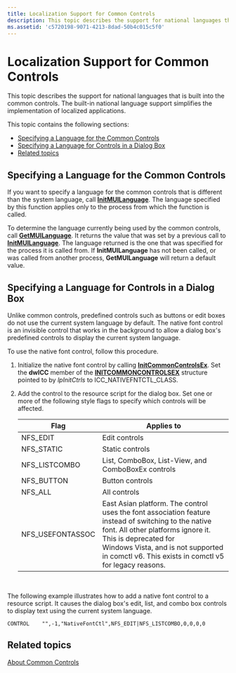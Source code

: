 ```yaml
---
title: Localization Support for Common Controls
description: This topic describes the support for national languages that is built into the common controls.
ms.assetid: 'c5720198-9071-4213-8dad-50b4c015c5f0'
---
```


# Localization Support for Common Controls

This topic describes the support for national languages that is built into the common controls. The built-in national language support simplifies the implementation of localized applications.

This topic contains the following sections:

-   [Specifying a Language for the Common Controls](#specifying-a-language-for-the-common-controls)
-   [Specifying a Language for Controls in a Dialog Box](#specifying-a-language-for-controls-in-a-dialog-box)
-   [Related topics](#related-topics)

## Specifying a Language for the Common Controls

If you want to specify a language for the common controls that is different than the system language, call [**InitMUILanguage**](initmuilanguage.md). The language specified by this function applies only to the process from which the function is called.

To determine the language currently being used by the common controls, call [**GetMUILanguage**](getmuilanguage.md). It returns the value that was set by a previous call to [**InitMUILanguage**](initmuilanguage.md). The language returned is the one that was specified for the process it is called from. If **InitMUILanguage** has not been called, or was called from another process, **GetMUILanguage** will return a default value.

## Specifying a Language for Controls in a Dialog Box

Unlike common controls, predefined controls such as buttons or edit boxes do not use the current system language by default. The native font control is an invisible control that works in the background to allow a dialog box's predefined controls to display the current system language.

To use the native font control, follow this procedure.

1.  Initialize the native font control by calling [**InitCommonControlsEx**](initcommoncontrolsex.md). Set the **dwICC** member of the [**INITCOMMONCONTROLSEX**](initcommoncontrolsex-4vvx.md) structure pointed to by *lpInitCtrls* to ICC\_NATIVEFNTCTL\_CLASS.
2.  Add the control to the resource script for the dialog box. Set one or more of the following style flags to specify which controls will be affected. 

    | Flag              | Applies to                                                                                                                                                                                                                                                       |
    |-------------------|------------------------------------------------------------------------------------------------------------------------------------------------------------------------------------------------------------------------------------------------------------------|
    | NFS\_EDIT         | Edit controls                                                                                                                                                                                                                                                    |
    | NFS\_STATIC       | Static controls                                                                                                                                                                                                                                                  |
    | NFS\_LISTCOMBO    | List, ComboBox, List-View, and ComboBoxEx controls                                                                                                                                                                                                               |
    | NFS\_BUTTON       | Button controls                                                                                                                                                                                                                                                  |
    | NFS\_ALL          | All controls                                                                                                                                                                                                                                                     |
    | NFS\_USEFONTASSOC | East Asian platform. The control uses the font association feature instead of switching to the native font. All other platforms ignore it. This is deprecated for Windows Vista, and is not supported in comctl v6. This exists in comctl v5 for legacy reasons. |

    

     

The following example illustrates how to add a native font control to a resource script. It causes the dialog box's edit, list, and combo box controls to display text using the current system language.


```
CONTROL    "",-1,"NativeFontCtl",NFS_EDIT|NFS_LISTCOMBO,0,0,0,0
```



## Related topics

<dl> <dt>

[About Common Controls](common-controls-intro.md)
</dt> </dl>

 

 




